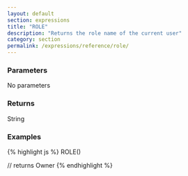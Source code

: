 ```yaml
---
layout: default
section: expressions
title: "ROLE"
description: "Returns the role name of the current user"
category: section
permalink: /expressions/reference/role/
---
```


### Parameters

No parameters

### Returns

String

### Examples

{% highlight js %}
ROLE()

// returns Owner
{% endhighlight %}